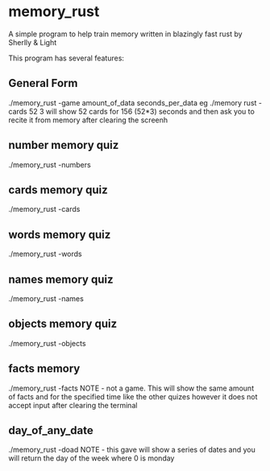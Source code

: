 # memory_rust
A simple program to help train memory written in blazingly fast rust
by Sherlly & Light


This program has several features:

## General Form
./memory_rust -game amount_of_data seconds_per_data
eg
./memory rust -cards 52 3 will show 52 cards for 156 (52*3) seconds and then ask you to recite it from memory after clearing the screenh

## number memory quiz
./memory_rust -numbers

## cards memory quiz
./memory_rust -cards


## words memory quiz
./memory_rust -words

## names memory quiz
./memory_rust -names

## objects memory quiz
./memory_rust -objects

## facts memory
./memory_rust -facts
NOTE - not a game. This will show the same amount of facts and for the specified time like the other quizes however it does not accept input after clearing the terminal

## day_of_any_date
./memory_rust -doad
NOTE - this gave will show a series of dates and you will return the day of the week where 0 is monday
